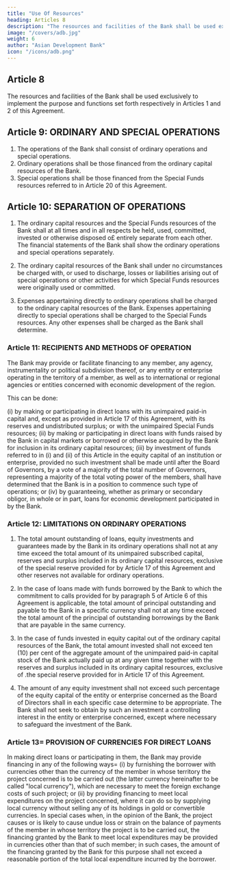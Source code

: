 ```yaml
---
title: "Use Of Resources"
heading: Articles 8
description: "The resources and facilities of the Bank shall be used exclusively to implement the purpose and functions set forth respectively in Articles 1 and 2 of this Agreement"
image: "/covers/adb.jpg"
weight: 6
author: "Asian Development Bank"
icon: "/icons/adb.png"
---
```




## Article 8

The resources and facilities of the Bank shall be used exclusively to implement the purpose and functions set forth respectively in Articles 1 and 2 of this Agreement.


## Article 9: ORDINARY AND SPECIAL OPERATIONS

1. The operations of the Bank shall consist of ordinary operations and special operations.
2. Ordinary operations shall be those financed from the ordinary capital resources of the
Bank.
3. Special operations shall be those financed from the Special Funds resources referred to in Article 20 of this Agreement.


## Article 10: SEPARATION OF OPERATIONS

1. The ordinary capital resources and the Special Funds resources of the Bank shall at all times and in all respects be held, used, committed, invested or otherwise disposed o£ entirely separate from each other. The financial statements of the Bank shall show the ordinary operations and special operations separately.

2. The ordinary capital resources of the Bank shall under no circumstances be charged with, or used to discharge, losses or liabilities arising out of special operations or other activities for which Special Funds resources were originally used or committed.

3. Expenses appertaining directly to ordinary operations shall be charged to the ordinary capital resources of the Bank. Expenses appertaining directly to special operations shall be charged to the Special Funds resources. Any other expenses shall be charged as the Bank shall determine.



### Article 11: RECIPIENTS AND METHODS OF OPERATION

The Bank may provide or facilitate financing to any member, any agency, instrumentality or political subdivision thereof, or any entity or enterprise operating in the territory of a member, as well as to international or regional agencies or entities concerned with economic development of the region. 

This can be done:

(i) by making or participating in direct loans with its unimpaired paid-in capital and, except
as provided in Article 17 of this Agreement, with its reserves and undistributed surplus;
or with the unimpaired Special Funds resources;
(ii) by making or participating in direct loans with funds raised by the Bank in capital
markets or borrowed or otherwise acquired by the Bank for inclusion in its ordinary
capital resources;
(iii) by investment of funds referred to in (i) and (ii) of this Article in the equity capital of an institution or enterprise, provided no such investment shall be made until after the Board of Governors, by a vote of a majority of the total number of Governors, representing a
majority of the total voting power of the members, shall have determined that the Bank is
in a position to commence such type of operations; or
(iv) by guaranteeing, whether as primary or secondary obligor, in whole or in part, loans for
economic development participated in by the Bank.


### Article 12: LIMITATIONS ON ORDINARY OPERATIONS

1. The total amount outstanding of loans, equity investments and guarantees made by the
Bank in its ordinary operations shall not at any time exceed the total amount of its unimpaired subscribed
capital, reserves and surplus included in its ordinary capital resources, exclusive of the special reserve
provided for by Article 17 of this Agreement and other reserves not available for ordinary operations.

2. In the case of loans made with funds borrowed by the Bank to which the commitment to calls provided for by paragraph 5 of Article 6 of this Agreement is applicable, the total amount of principal outstanding and payable to the Bank in a specific currency shall not at any time exceed the total amount of the principal of outstanding borrowings by the Bank that are payable in the same currency.

3. In the case of funds invested in equity capital out of the ordinary capital resources of the
Bank, the total amount invested shall not exceed ten (10) per cent of the aggregate amount of the
unimpaired paid-in capital stock of the Bank actually paid up at any given time together with the reserves
and surplus included in its ordinary capital resources, exclusive of .the special reserve provided for in Article 17 of this Agreement.

4. The amount of any equity investment shall not exceed such percentage of the equity capital of the entity or enterprise concerned as the Board of Directors shall in each specific case determine
to be appropriate. The Bank shall not seek to obtain by such an investment a controlling interest in the
entity or enterprise concerned, except where necessary to safeguard the investment of the Bank.


### Article 13=  PROVISION OF CURRENCIES FOR DIRECT LOANS

In making direct loans or participating in them, the Bank may provide financing in any of the
following ways= 
(i)
by furnishing the borrower with currencies other than the currency of the member in
whose territory the project concerned is to be carried out (the latter currency hereinafter to be called "local
currency"), which are necessary to meet the foreign exchange costs of such project; or
(ii)
by providing financing to meet local expenditures on the project concerned, where it can
do so by supplying local currency without selling any of its holdings in gold or convertible currencies. In
special cases when, in the opinion of the Bank, the project causes or is likely to cause undue loss or strain
on the balance of payments of the member in whose territory the project is to be carried out, the financing
granted by the Bank to meet local expenditures may be provided in currencies other than that of such
member; in such cases, the amount of the financing granted by the Bank for this purpose shall not exceed a
reasonable portion of the total local expenditure incurred by the borrower.

